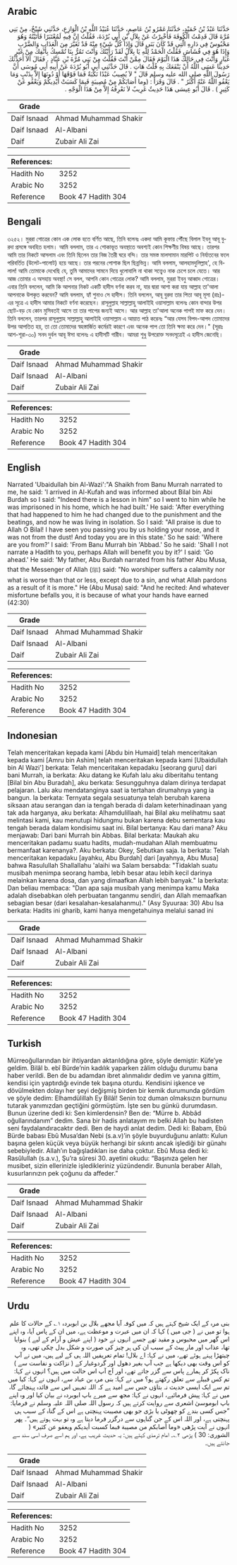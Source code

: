## Arabic


<div dir="rtl" lang="ar" style={{fontSize:'larger',backgroundColor:'#f8f9fa',padding:20}}>
حَدَّثَنَا عَبْدُ بْنُ حُمَيْدٍ، حَدَّثَنَا عَمْرُو بْنُ عَاصِمٍ، حَدَّثَنَا عُبَيْدُ اللَّهِ بْنُ الْوَازِعِ، حَدَّثَنِي شَيْخٌ، مِنْ بَنِي مُرَّةَ قَالَ قَدِمْتُ الْكُوفَةَ فَأُخْبِرْتُ عَنْ بِلاَلِ بْنِ أَبِي بُرْدَةَ، فَقُلْتُ إِنَّ فِيهِ لَمُعْتَبَرًا فَأَتَيْتُهُ وَهُوَ مَحْبُوسٌ فِي دَارِهِ الَّتِي قَدْ كَانَ بَنَى قَالَ وَإِذَا كُلُّ شَيْءٍ مِنْهُ قَدْ تَغَيَّرَ مِنَ الْعَذَابِ وَالضَّرْبِ وَإِذَا هُوَ فِي قُشَاشٍ فَقُلْتُ الْحَمْدُ لِلَّهِ يَا بِلاَلُ لَقَدْ رَأَيْتُكَ وَأَنْتَ تَمُرُّ بِنَا تُمْسِكُ بِأَنْفِكَ مِنْ غَيْرِ غُبَارٍ وَأَنْتَ فِي حَالِكَ هَذَا الْيَوْمَ فَقَالَ مِمَّنْ أَنْتَ فَقُلْتُ مِنْ بَنِي مُرَّةَ بْنِ عَبَّادٍ ‏.‏ فَقَالَ أَلاَ أُحَدِّثُكَ حَدِيثًا عَسَى اللَّهُ أَنْ يَنْفَعَكَ بِهِ قُلْتُ هَاتِ ‏.‏ قَالَ حَدَّثَنِي أَبِي أَبُو بُرْدَةَ عَنْ أَبِيهِ أَبِي مُوسَى أَنَّ رَسُولَ اللَّهِ صلى الله عليه وسلم قَالَ ‏"‏ لاَ يُصِيبُ عَبْدًا نَكْبَةٌ فَمَا فَوْقَهَا أَوْ دُونَهَا إِلاَّ بِذَنْبٍ وَمَا يَعْفُو اللَّهُ عَنْهُ أَكْثَرُ ‏"‏ ‏.‏ قَالَ وَقَرَأََ ‏:‏ ‏(‏وما أَصَابَكُمْ مِنْ مُصِيبَةٍ فَبِمَا كَسَبَتْ أَيْدِيكُمْ وَيَعْفُو عَنْ كَثِيرٍ ‏)‏ ‏.‏ قَالَ أَبُو عِيسَى هَذَا حَدِيثٌ غَرِيبٌ لاَ نَعْرِفُهُ إِلاَّ مِنْ هَذَا الْوَجْهِ ‏.‏
</div>
<div style={{backgroundColor:'#f8f9fa',padding:20, marginBottom: 10}}><table> <thead> <tr> <th>Grade</th> <th></th> </tr> </thead> <tbody> <tr><td>Daif Isnaad</td><td>Ahmad Muhammad Shakir</td></tr><tr><td>Daif Isnaad</td><td>Al-Albani</td></tr><tr><td>Daif</td><td>Zubair Ali Zai</td></tr></tbody></table><table> <thead> <tr> <th>References:</th> <th></th> </tr> </thead> <tbody><tr><td>Hadith No</td><td>3252</td></tr><tr><td>Arabic No</td><td>3252</td></tr><tr><td>Reference</td><td>Book 47 Hadith 304</td></tr></tbody></table></div>

## Bengali


<div dir="ltr" lang="bn" style={{fontSize:'larger',backgroundColor:'#f8f9fa',padding:20}}>
৩২৫২। মুররা গোত্রের কোন এক লোক হতে বর্ণিত আছে, তিনি বলেনঃ একদা আমি কূফায় পৌঁছে বিলাল ইবনু আবূ বুরদা প্রসঙ্গে অবহিত হলাম। আমি বললাম, তার এ শোকাভূত অবস্থাতে অবশ্যই কোন শিক্ষণীয় বিষয় আছে। তারপর আমি তার নিকটে আসলাম এবং তিনি ছিলেন তার নিজ তৈরী ঘরে বন্দি। তার সমস্ত মালসামান মারপিট ও নির্যাতনের ফলে পরিবর্তিত (উলেট-পালোট) হয়ে আছে। তার পরনের পোশাক ছিল ছিন্নভিন্ন। আমি বললাম, আলহামদুলিল্লাহ', হে বিলাল! আমি তোমাকে দেখেছি যে, তুমি আমাদের সামনে দিয়ে ধুলোবালি না থাকা সত্ত্বেও নাক চেপে চলে যেতে। আর আজ তোমার এ অসহায় অবস্থা! সে বলল, আপনি কোন গোত্রের লোক? আমি বললাম, মুররা ইবনু আব্বাদ গোত্রের। এবার তিনি বললেন, আমি কি আপনার নিকট একটি হাদীস বর্ণনা করব না, যার দ্বারা আশা করা যায় আল্লাহ তা'আলা আপনাকে উপকৃত করবেন? আমি বললাম, হ্যাঁ শুনাও সে হাদীস। তিনি বললেন, আবূ বুরদা তার পিতা আবূ মূসা (রাঃ)-এর সূত্রে এ হাদীস আমার নিকটে বর্ণনা করেছেন। রাসূলুল্লাহ সাল্লাল্লাহু আলাইহি ওয়াসাল্লাম বলেনঃ কোন বান্দার উপর ছোট-বড় যে কোন মুসিবতই আসে তা তার পাপের জন্যই আসে। আর আল্লাহ তা'আলা অনেক পাপই মাফ করে দেন। তিনি বললেন, তারপর রাসূলুল্লাহ সাল্লাল্লাহু আলাইহি ওয়াসাল্লাম এ আয়াত পাঠ করেনঃ “আর যেসব বিপদ-আপদ তোমাদের উপর আপতিত হয়, তা তো তোমাদের স্বহস্তার্জিত কর্মেরই কারণে এবং অনেক পাপ তো তিনি ক্ষমা করে দেন।" (সূরাঃ আশ-শূরা-৩০) সনদ দুর্বল আবূ ঈসা বলেনঃ এ হাদীসটি গারীব। আমরা শুধু উপরোক্ত সনদসূত্রেই এ হাদীস জেনেছি।
</div>
<div style={{backgroundColor:'#f8f9fa',padding:20, marginBottom: 10}}><table> <thead> <tr> <th>Grade</th> <th></th> </tr> </thead> <tbody> <tr><td>Daif Isnaad</td><td>Ahmad Muhammad Shakir</td></tr><tr><td>Daif Isnaad</td><td>Al-Albani</td></tr><tr><td>Daif</td><td>Zubair Ali Zai</td></tr></tbody></table><table> <thead> <tr> <th>References:</th> <th></th> </tr> </thead> <tbody><tr><td>Hadith No</td><td>3252</td></tr><tr><td>Arabic No</td><td>3252</td></tr><tr><td>Reference</td><td>Book 47 Hadith 304</td></tr></tbody></table></div>

## English


<div dir="ltr" lang="en" style={{fontSize:'larger',backgroundColor:'#f8f9fa',padding:20}}>
Narrated 'Ubaidullah bin Al-Wazi':"A Shaikh from Banu Murrah narrated to me, he said: 'I arrived in Al-Kufah and was informed about Bilal bin Abi Burdah so I said: "Indeed there is a lesson in him" so I went to him while he was imprisoned in his home, which he had built.' He said: 'After everything that had happened to him he had changed due to the punishment and the beatings, and now he was living in isolation. So I said: "All praise is due to Allah O Bilal! I have seen you passing you by us holding your nose, and it was not from the dust! And today you are in this state.' So he said: 'Where are you from?' I said: 'From Banu Murrah bin 'Abbad.' So he said: 'Shall I not narrate a Hadith to you, perhaps Allah will benefit you by it?' I said: 'Go ahead.' He said: 'My father, Abu Burdah narrated from his father Abu Musa, that the Messenger of Allah (ﷺ) said: "No worshiper suffers a calamity nor what is worse than that or less, except due to a sin, and what Allah pardons as a result of it is more." He (Abu Musa) said: "And he recited: And whatever misfortune befalls you, it is because of what your hands have earned (42:30)
</div>
<div style={{backgroundColor:'#f8f9fa',padding:20, marginBottom: 10}}><table> <thead> <tr> <th>Grade</th> <th></th> </tr> </thead> <tbody> <tr><td>Daif Isnaad</td><td>Ahmad Muhammad Shakir</td></tr><tr><td>Daif Isnaad</td><td>Al-Albani</td></tr><tr><td>Daif</td><td>Zubair Ali Zai</td></tr></tbody></table><table> <thead> <tr> <th>References:</th> <th></th> </tr> </thead> <tbody><tr><td>Hadith No</td><td>3252</td></tr><tr><td>Arabic No</td><td>3252</td></tr><tr><td>Reference</td><td>Book 47 Hadith 304</td></tr></tbody></table></div>

## Indonesian


<div dir="ltr" lang="id" style={{fontSize:'larger',backgroundColor:'#f8f9fa',padding:20}}>
Telah menceritakan kepada kami [Abdu bin Humaid] telah menceritakan kepada kami [Amru bin Ashim] telah menceritakan kepada kami [Ubaidullah bin Al Wazi'] berkata: Telah menceritakan kepadaku [seorang guru] dari bani Murrah, ia berkata: Aku datang ke Kufah lalu aku diberitahu tentang [Bilal bin Abu Buradah], aku berkata: Sesungguhnya dalam dirinya terdapat pelajaran. Lalu aku mendatanginya saat ia tertahan dirumahnya yang ia bangun. Ia berkata: Ternyata segala sesuatunya telah berubah karena siksaan atau serangan dan ia tengah berada di dalam keterhinadinaan yang tak ada harganya, aku berkata: Alhamdulillaah, hai Bilal aku melihatmu saat melintasi kami, kau menutupi hidungmu bukan karena debu sementara kau tengah berada dalam kondisimu saat ini. Bilal bertanya: Kau dari mana? Aku menjawab: Dari bani Murrah bin Abbas. Bilal berkata: Maukah aku menceritakan padamu suatu hadits, mudah-mudahan Allah membuatmu bermanfaat karenanya?. Aku berkata: Okey, Sebutkan saja. Ia berkata: Telah menceritakan kepadaku [ayahku, Abu Burdah] dari [ayahnya, Abu Musa] bahwa Rasulullah Shallallahu 'alaihi wa Salam bersabda: "Tidaklah suatu musibah menimpa seorang hamba, lebih besar atau lebih kecil darinya melainkan karena dosa, dan yang dimaafkan Allah lebih banyak." Ia berkata: Dan beliau membaca: "Dan apa saja musibah yang menimpa kamu Maka adalah disebabkan oleh perbuatan tanganmu sendiri, dan Allah memaafkan sebagian besar (dari kesalahan-kesalahanmu)." (Asy Syuuraa: 30) Abu Isa berkata: Hadits ini gharib, kami hanya mengetahuinya melalui sanad ini
</div>
<div style={{backgroundColor:'#f8f9fa',padding:20, marginBottom: 10}}><table> <thead> <tr> <th>Grade</th> <th></th> </tr> </thead> <tbody> <tr><td>Daif Isnaad</td><td>Ahmad Muhammad Shakir</td></tr><tr><td>Daif Isnaad</td><td>Al-Albani</td></tr><tr><td>Daif</td><td>Zubair Ali Zai</td></tr></tbody></table><table> <thead> <tr> <th>References:</th> <th></th> </tr> </thead> <tbody><tr><td>Hadith No</td><td>3252</td></tr><tr><td>Arabic No</td><td>3252</td></tr><tr><td>Reference</td><td>Book 47 Hadith 304</td></tr></tbody></table></div>

## Turkish


<div dir="ltr" lang="tr" style={{fontSize:'larger',backgroundColor:'#f8f9fa',padding:20}}>
Mürreoğullarından bir ihtiyardan aktarıldığına göre, şöyle demiştir: Küfe’ye geldim. Bilâl b. ebî Bürde’nin kadılık yaparken zâlim olduğu durumu bana haber verildi. Ben de bu adamdan ibret alınmalıdır dedim ve yanına gittim, kendisi için yaptırdığı evinde tek başına oturdu. Kendisini işkence ve dövülmekten dolayı her şeyi değişmiş birden bir kemik durumunda gördüm ve şöyle dedim: Elhamdülillah Ey Bilâl! Senin toz duman olmaksızın burnunu tutarak yanımızdan geçtiğini görmüştüm. İşte sen bu günkü durumdasın. Bunun üzerine dedi ki: Sen kimlerdensin? Ben de: “Mürre b. Abbâd oğullarındanım” dedim. Sana bir hadis anlatayım mı belki Allah bu hadisten seni faydalandıracaktır dedi. Ben de haydi anlat dedim. Dedi ki: Babam, Ebû Bürde babası Ebû Musa’dan Nebi (s.a.v)’in şöyle buyurduğunu anlattı: Kulun başına gelen küçük veya büyük herhangi bir sıkıntı ancak işlediği bir günahı sebebiyledir. Allah’ın bağışladıkları ise daha çoktur. Ebû Musa dedi ki: Rasûlullah (s.a.v.), Şu’ra sûresi 30. ayetini okudu: “Başınıza gelen her musibet, sizin ellerinizle işledikleriniz yüzündendir. Bununla beraber Allah, kusurlarınızın pek çoğunu da affeder.”
</div>
<div style={{backgroundColor:'#f8f9fa',padding:20, marginBottom: 10}}><table> <thead> <tr> <th>Grade</th> <th></th> </tr> </thead> <tbody> <tr><td>Daif Isnaad</td><td>Ahmad Muhammad Shakir</td></tr><tr><td>Daif Isnaad</td><td>Al-Albani</td></tr><tr><td>Daif</td><td>Zubair Ali Zai</td></tr></tbody></table><table> <thead> <tr> <th>References:</th> <th></th> </tr> </thead> <tbody><tr><td>Hadith No</td><td>3252</td></tr><tr><td>Arabic No</td><td>3252</td></tr><tr><td>Reference</td><td>Book 47 Hadith 304</td></tr></tbody></table></div>

## Urdu


<div dir="rtl" lang="ur" style={{fontSize:'larger',backgroundColor:'#f8f9fa',padding:20}}>
بنی مرہ کے ایک شیخ کہتے ہیں کہ میں کوفہ آیا مجھے بلال بن ابوبردہ ۱؎ کے حالات کا علم ہوا تو میں نے ( جی میں ) کہا کہ ان میں عبرت و موعظت ہے، میں ان کے پاس آیا، وہ اپنے اس گھر میں محبوس و مقید تھے جسے انہوں نے خود ( اپنے عیش و آرام کے لیے ) بنوایا تھا، عذاب اور مار پیٹ کے سبب ان کی ہر چیز کی صورت و شکل بدل چکی تھی، وہ چیتھڑا پہنے ہوئے تھے، میں نے کہا: اے بلال! تمام تعریفیں اللہ ہی کے لیے ہیں، میں نے آپ کو اس وقت بھی دیکھا ہے جب آپ بغیر دھول اور گردوغبار کے ( نزاکت و نفاست سے ) ناک پکڑ کر ہمارے پاس سے گزر جاتے تھے، اور آج آپ اس حالت میں ہیں؟ انہوں نے کہا: تم کس قبیلے سے تعلق رکھتے ہو؟ میں نے کہا: بنی مرہ بن عباد سے، انہوں نے کہا: کیا میں تم سے ایک ایسی حدیث نہ بتاؤں جس سے امید ہے کہ اللہ تمہیں اس سے فائدہ پہنچائے گا، میں نے کہا: پیش فرمائیے، انہوں نے کہا: مجھ سے میرے باپ ابوبردہ نے بیان کیا اور وہ اپنے باپ ابوموسیٰ اشعری سے روایت کرتے ہیں کہ رسول اللہ صلی اللہ علیہ وسلم نے فرمایا: ”جس کسی بندے کو چھوٹی یا بڑی جو بھی مصیبت پہنچتی ہے اس کے گناہ کے سبب ہی پہنچتی ہے، اور اللہ اس کے جن گناہوں سے درگزر فرما دیتا ہے وہ تو بہت ہوتے ہیں“۔ پھر انہوں نے آیت پڑھی «وما أصابكم من مصيبة فبما كسبت أيديكم ويعفو عن كثير» ( الشورى: 30 ) پڑھی ۲؎۔ امام ترمذی کہتے ہیں: یہ حدیث غریب ہے، اور ہم اسے صرف اسی سند سے جانتے ہیں۔
</div>
<div style={{backgroundColor:'#f8f9fa',padding:20, marginBottom: 10}}><table> <thead> <tr> <th>Grade</th> <th></th> </tr> </thead> <tbody> <tr><td>Daif Isnaad</td><td>Ahmad Muhammad Shakir</td></tr><tr><td>Daif Isnaad</td><td>Al-Albani</td></tr><tr><td>Daif</td><td>Zubair Ali Zai</td></tr></tbody></table><table> <thead> <tr> <th>References:</th> <th></th> </tr> </thead> <tbody><tr><td>Hadith No</td><td>3252</td></tr><tr><td>Arabic No</td><td>3252</td></tr><tr><td>Reference</td><td>Book 47 Hadith 304</td></tr></tbody></table></div>